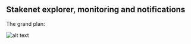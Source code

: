 ## Stakenet explorer, monitoring and notifications

The grand plan:

![alt text](http://i.imgur.com/Amelfaa.png)
